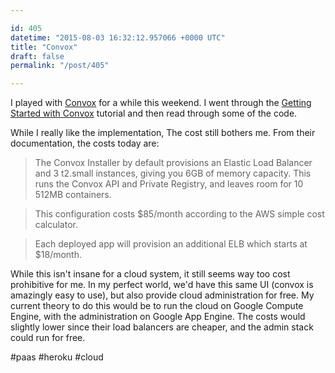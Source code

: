 ```yaml
---

id: 405
datetime: "2015-08-03 16:32:12.957066 +0000 UTC"
title: "Convox"
draft: false
permalink: "/post/405"

---
```


I played with [Convox](http://www.convox.com/) for a while this weekend. I went through the 
[Getting Started with Convox](https://docs.convox.com/docs/getting-started-with-convox) tutorial and then read through some of the code.

While I really like the implementation, The cost still bothers me. From their documentation, the costs today are:

> The Convox Installer by default provisions an Elastic Load Balancer and 3 t2.small instances, giving you 6GB of memory capacity. This runs the Convox API and Private Registry, and leaves room for 10 512MB containers.

> This configuration costs $85/month according to the AWS simple cost calculator.

> Each deployed app will provision an additional ELB which starts at $18/month.

While this isn't insane for a cloud system, it still seems way too cost prohibitive for me. In my perfect world, we'd have this same UI (convox is amazingly easy to use), but also provide cloud administration for free. My current theory to do this would be to run the cloud on Google Compute Engine, with the administration on Google App Engine. The costs would slightly lower since their load balancers are cheaper, and the admin stack could run for free.

#paas #heroku #cloud
